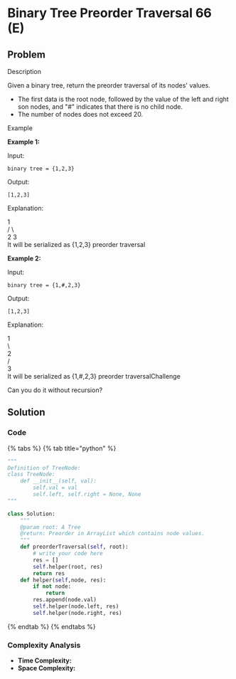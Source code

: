 # Binary Tree Preorder Traversal 66 \(E\)

## Problem

Description

Given a binary tree, return the preorder traversal of its nodes' values.

* The first data is the root node, followed by the value of the left and right son nodes, and "\#" indicates that there is no child node.
* The number of nodes does not exceed 20.

Example

**Example 1:**

Input:

```text
binary tree = {1,2,3}
```

Output:

```text
[1,2,3]
```

Explanation:

   1  
  /  \  
2     3  
It will be serialized as {1,2,3} preorder traversal

**Example 2:**

Input:

```text
binary tree = {1,#,2,3}
```

Output:

```text
[1,2,3]
```

Explanation:

1  
  \  
   2  
  /  
3  
It will be serialized as {1,\#,2,3} preorder traversalChallenge

Can you do it without recursion?

## Solution 

### Code

{% tabs %}
{% tab title="python" %}
```python
"""
Definition of TreeNode:
class TreeNode:
    def __init__(self, val):
        self.val = val
        self.left, self.right = None, None
"""

class Solution:
    """
    @param root: A Tree
    @return: Preorder in ArrayList which contains node values.
    """
    def preorderTraversal(self, root):
        # write your code here
        res = []
        self.helper(root, res)
        return res
    def helper(self,node, res):
        if not node:
            return
        res.append(node.val)
        self.helper(node.left, res)
        self.helper(node.right, res)


```
{% endtab %}
{% endtabs %}

### Complexity Analysis

* **Time Complexity:**
* **Space Complexity:**

